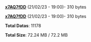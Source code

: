 [**x7AQ7fDD**](/data/x7AQ7fDD.txt) (21/02/23 - 19:00)- 310 bytes

[**x7AQ7fDD**](/data/x7AQ7fDD.txt) (21/02/23 - 19:00)- 310 bytes

**Total Datas**: 11178

**Total Size**: 72.24 MB / 72.2 MB